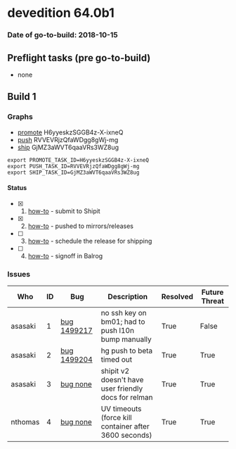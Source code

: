 # devedition 64.0b1

### Date of go-to-build: 2018-10-15

## Preflight tasks (pre go-to-build)
- none

## Build 1  

### Graphs
* [promote](https://tools.taskcluster.net/push-inspector/#/H6yyeskzSGGB4z-X-ixneQ) H6yyeskzSGGB4z-X-ixneQ
* [push](https://tools.taskcluster.net/push-inspector/#/RVVEVRjzQfaWDgg8gWj-mg) RVVEVRjzQfaWDgg8gWj-mg
* [ship](https://tools.taskcluster.net/push-inspector/#/GjMZ3aWVT6qaaVRs3WZ8ug) GjMZ3aWVT6qaaVRs3WZ8ug
```
export PROMOTE_TASK_ID=H6yyeskzSGGB4z-X-ixneQ
export PUSH_TASK_ID=RVVEVRjzQfaWDgg8gWj-mg
export SHIP_TASK_ID=GjMZ3aWVT6qaaVRs3WZ8ug
```


#### Status
- [x] 1.  [how-to](https://wiki.mozilla.org/Release:Release_Automation_on_Mercurial:Starting_a_Release#Submit_to_Ship_It)  - submit to Shipit
- [x] 2.  [how-to](https://github.com/mozilla-releng/releasewarrior-2.0/blob/master/docs/release-promotion/desktop/howto.md#push-artifacts-to-releases-directory)  - pushed to mirrors/releases
- [ ] 3.  [how-to](https://github.com/mozilla-releng/releasewarrior-2.0/blob/master/docs/release-promotion/desktop/howto.md#ship-the-release)  - schedule the release for shipping
- [ ] 4.  [how-to](https://github.com/mozilla-releng/releasewarrior-2.0/blob/master/docs/release-promotion/desktop/howto.md#obtain-sign-offs-for-changes)  - signoff in Balrog

### Issues
| Who                 | ID               | Bug                                                                 | Description                | Resolved                | Future Threat                |
| ------------------- | ---------------- | ------------------------------------------------------------------- | -------------------------- | ----------------------- | ---------------------------- |
| asasaki  | 1 | [bug 1499217](https://bugzil.la/1499217)        | no ssh key on bm01; had to push l10n bump manually | True | False |
| asasaki  | 2 | [bug 1499204](https://bugzil.la/1499204)        | hg push to beta timed out | True | True |
| asasaki  | 3 | [bug none](https://bugzil.la/none)        | shipit v2 doesn't have user friendly docs for relman | True | True |
| nthomas  | 4 | [bug none](https://bugzil.la/none)        | UV timeouts (force kill container after 3600 seconds) | True | True |

